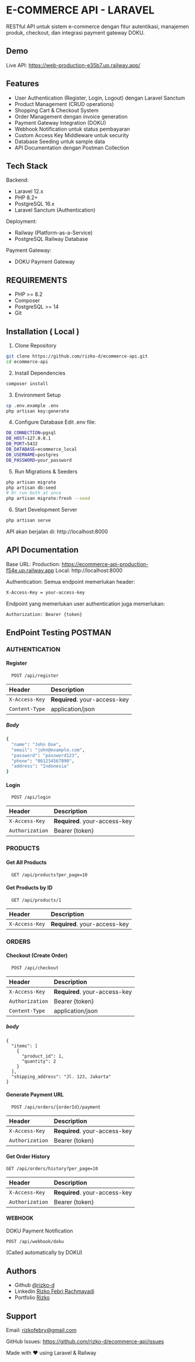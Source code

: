 
# E-COMMERCE API - LARAVEL

RESTful API untuk sistem e-commerce dengan fitur autentikasi, manajemen produk, checkout, dan integrasi payment gateway DOKU.



## Demo

Live API: https://web-production-e35b7.up.railway.app/


## Features

- User Authentication (Register, Login, Logout) dengan Laravel Sanctum
- Product Management (CRUD operations)
- Shopping Cart & Checkout System
- Order Management dengan invoice generation
- Payment Gateway Integration (DOKU)
- Webhook Notification untuk status pembayaran
- Custom Access Key Middleware untuk security
- Database Seeding untuk sample data
- API Documentation dengan Postman Collection
## Tech Stack

Backend:
- Laravel 12.x
- PHP 8.2+
- PostgreSQL 16.x
- Laravel Sanctum (Authentication)

Deployment:
- Railway (Platform-as-a-Service)
- PostgreSQL Railway Database

Payment Gateway:
- DOKU Payment Gateway


## REQUIREMENTS

- PHP >= 8.2
- Composer
- PostgreSQL >= 14
- Git
## Installation ( Local )

1. Clone Repository

```bash
git clone https://github.com/rizko-d/ecommerce-api.git
cd ecommerce-api
```

2. Install Dependencies
```bash
composer install
```

3. Environment Setup
```bash
cp .env.example .env
php artisan key:generate
```
4. Configure Database
Edit .env file:

```bash
DB_CONNECTION=pgsql
DB_HOST=127.0.0.1
DB_PORT=5432
DB_DATABASE=ecommerce_local
DB_USERNAME=postgres
DB_PASSWORD=your_password
```

5. Run Migrations & Seeders
```bash
php artisan migrate
php artisan db:seed
# Or run both at once
php artisan migrate:fresh --seed
```
6. Start Development Server
```bash
php artisan serve
```
API akan berjalan di: http://localhost:8000
## API Documentation

Base URL:
Production: https://ecommerce-api-production-f54e.up.railway.app
Local: http://localhost:8000

Authentication:
Semua endpoint memerlukan header:
```bash
X-Access-Key = your-access-key
```
Endpoint yang memerlukan user authentication juga memerlukan:
```bash
Authorization: Bearer {token}
```
## EndPoint Testing POSTMAN

### AUTHENTICATION
#### Register
```http
  POST /api/register
```

| Header |  Description                |
| :-------- |  :------------------------- |
| `X-Access-Key` | **Required**. your-access-key | 
`Content-Type`  | application/json

##### Body 
```bash 
{
  "name": "John Doe",
  "email": "john@example.com",
  "password": "password123",
  "phone": "081234567890",
  "address": "Indonesia"
}
```

#### Login

```http
  POST /api/login
```

| Header |  Description                       |
| :-------- |  :-------------------------------- |
|  `X-Access-Key`      |  **Required**. your-access-key |
`Authorization` | Bearer {token}

### PRODUCTS
#### Get All Products
```http
  GET /api/products?per_page=10
```
#### Get Products by ID 
```http
  GET /api/products/1
```

| Header |  Description                |
| :-------- |  :------------------------- |
| `X-Access-Key` | **Required**. your-access-key | 

### ORDERS
#### Checkout (Create Order)
```http
  POST /api/checkout
```
| Header |  Description                       |
| :-------- |  :-------------------------------- |
|  `X-Access-Key`      |  **Required**. your-access-key |
`Authorization` | Bearer {token}
`Content-Type`  | application/json

##### body 
```http
{
  "items": [
    {
      "product_id": 1,
      "quantity": 2
    }
  ],
  "shipping_address": "Jl. 123, Jakarta"
}
```

#### Generate Payment URL
```http
  POST /api/orders/{orderId}/payment
```

| Header |  Description                       |
| :-------- |  :-------------------------------- |
|  `X-Access-Key`      |  **Required**. your-access-key |
`Authorization` | Bearer {token}

#### Get Order History
```http
GET /api/orders/history?per_page=10
```
| Header |  Description                       |
| :-------- |  :-------------------------------- |
|  `X-Access-Key`      |  **Required**. your-access-key |
`Authorization` | Bearer {token}

#### WEBHOOK
DOKU Payment Notification
```http
POST /api/webhook/doku
```
(Called automatically by DOKU)


## Authors

- Github [@rizko-d](https://www.github.com/rizko-d)
- Linkedin [Rizko Febri Rachmayadi](https://www.linkedin.com/in/rizkofebri/)
- Portfolio [Rizko](https://www.linkedin.com/in/rizkofebri/)



## Support

Email: rizkofebry@gmail.com 

GitHub Issues: https://github.com/rizko-d/ecommerce-api/issues

Made with ❤️ using Laravel & Railway

